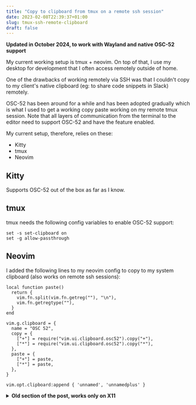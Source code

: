 ```yaml
---
title: "Copy to clipboard from tmux on a remote ssh session"
date: 2023-02-08T22:39:37+01:00
slug: tmux-ssh-remote-clipboard
draft: false
---
```


**Updated in October 2024, to work with Wayland and native OSC-52 support**

My current working setup is tmux + neovim. On top of that, I use my desktop for development that I often access remotely outside of home.

One of the drawbacks of working remotely via SSH was that I couldn't copy to my client's native clipboard (eg: to share code snippets in Slack) remotely.

OSC-52 has been around for a while and has been adopted gradually which is what I used to get a working copy paste working on my remote tmux session. Note that all layers of communication from the terminal to the editor need to support OSC-52 and have the feature enabled.

My current setup, therefore, relies on these:

- Kitty
- tmux
- Neovim


## Kitty

Supports OSC-52 out of the box as far as I know.

## tmux

tmux needs the following config variables to enable OSC-52 support:

```
set -s set-clipboard on
set -g allow-passthrough
```

## Neovim

I added the following lines to my neovim config to copy to my system clipboard (also works on remote ssh sessions):

```vim
local function paste()
  return {
    vim.fn.split(vim.fn.getreg(""), "\n"),
    vim.fn.getregtype(""),
  }
end

vim.g.clipboard = {
  name = "OSC 52",
  copy = {
    ["+"] = require("vim.ui.clipboard.osc52").copy("+"),
    ["*"] = require("vim.ui.clipboard.osc52").copy("*"),
  },
  paste = {
    ["+"] = paste,
    ["*"] = paste,
  },
}

vim.opt.clipboard:append { 'unnamed', 'unnamedplus' }
```

<details>
<summary><b>Old section of the post, works only on X11</b></summary>
It took me some time to figure out how to do it, and it's quite straightforward.

There are three steps:

- Run `ssh` with either the `-X` (trusted X11 forwarding, preferred) or `-Y` (untrusted X11 forwarding) switch.
- Before attaching tmux, get the value of `DISPLAY` env var (`echo $DISPLAY`). Make a note of it.
- After attaching the tmux session, export `DISPLAY` to this value.

And that's it. The `-X` switch is intuitive. However, it's setting the DISPLAY environment variable that's the key. My tmux sessions usually originated on my desktop, where the value for `DISPLAY` would be `:0`. When I am on an ssh session, this value is `:10.0`. Without setting this environment variable, the `xsel` command will point to the wrong display.
</details>
